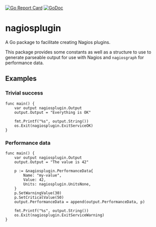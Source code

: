 [![Go Report Card](https://goreportcard.com/badge/github.com/tekkamanendless/nagiosplugin)](https://goreportcard.com/report/github.com/tekkamanendless/nagiosplugin)
[![GoDoc](https://godoc.org/github.com/tekkamanendless/nagiosplugin?status.svg)](https://godoc.org/github.com/tekkamanendless/nagiosplugin)

# nagiosplugin
A Go package to facilitate creating Nagios plugins.

This package provides some constants as well as a structure to use to generate parseable output for use with Nagios and `nagiosgraph` for performance data.

## Examples

### Trivial success

```
func main() {
	var output nagiosplugin.Output
	output.Output = "Everything is OK"

	fmt.Printf("%s", output.String())
	os.Exit(nagiosplugin.ExitServiceOK)
}
```

### Performance data

```
func main() {
	var output nagiosplugin.Output
	output.Output = "The value is 42"

	p := &nagiosplugin.PerformanceData{
		Name: "my-value",
		Value: 42,
		Units: nagiosplugin.UnitsNone,
	}
	p.SetWarningValue(30)
	p.SetCriticalValue(50)
	output.PerformanceData = append(output.PerformanceData, p)

	fmt.Printf("%s", output.String())
	os.Exit(nagiosplugin.ExitServiceWarning)
}
```
